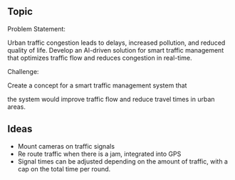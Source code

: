 ## Topic

Problem Statement:

Urban traffic congestion leads to delays, increased pollution, and reduced quality of life. Develop an AI-driven solution for smart traffic management that optimizes traffic flow and reduces congestion in real-time.

Challenge:

Create a concept for a smart traffic management system that

the system would improve traffic flow and reduce travel times in urban areas.

## Ideas

-   Mount cameras on traffic signals
-   Re route traffic when there is a jam, integrated into GPS
-   Signal times can be adjusted depending on the amount of traffic, with a cap on the total time per round.
